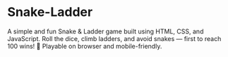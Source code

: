 # Snake-Ladder
A simple and fun Snake &amp; Ladder game built using HTML, CSS, and JavaScript. Roll the dice, climb ladders, and avoid snakes — first to reach 100 wins! 🎲 Playable on browser and mobile-friendly.

